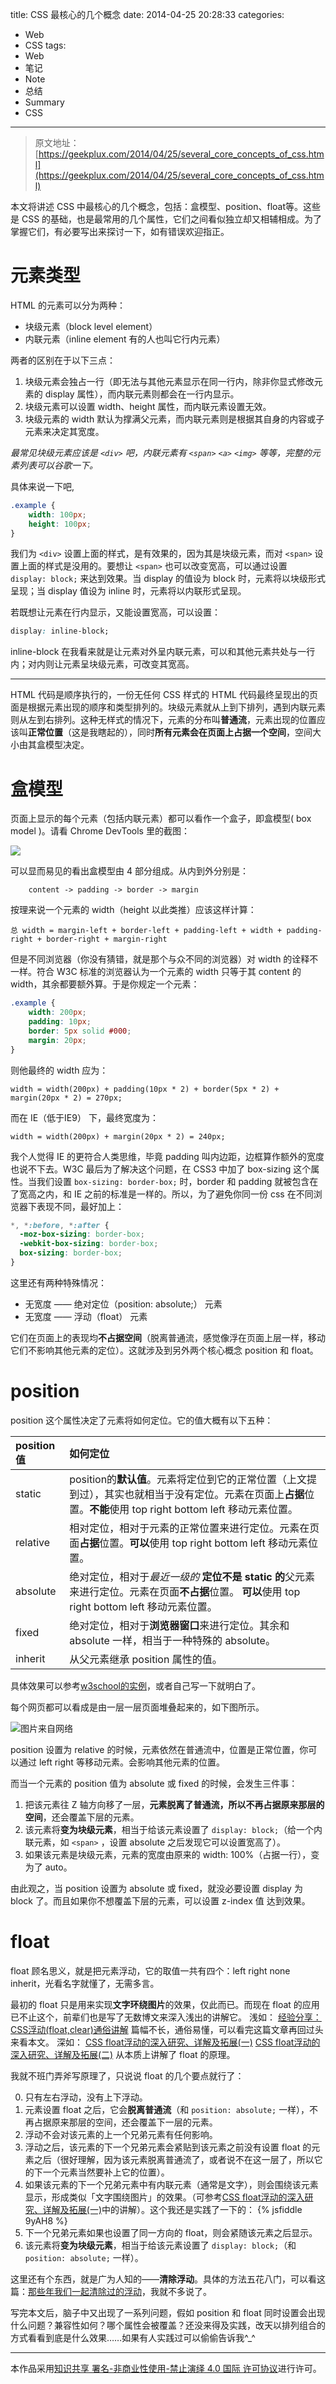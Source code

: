 title: CSS 最核心的几个概念
date: 2014-04-25 20:28:33
categories:
- Web
- CSS
tags:
- Web
- 笔记
- Note
- 总结
- Summary
- CSS
---


> 原文地址：[https://geekplux.com/2014/04/25/several_core_concepts_of_css.html](https://geekplux.com/2014/04/25/several_core_concepts_of_css.html)

本文将讲述 CSS 中最核心的几个概念，包括：盒模型、position、float等。这些是 CSS 的基础，也是最常用的几个属性，它们之间看似独立却又相辅相成。为了掌握它们，有必要写出来探讨一下，如有错误欢迎指正。

# 元素类型

HTML 的元素可以分为两种：

- 块级元素（block level element）
- 内联元素（inline element 有的人也叫它行内元素）

两者的区别在于以下三点：

1. 块级元素会独占一行（即无法与其他元素显示在同一行内，除非你显式修改元素的 display 属性），而内联元素则都会在一行内显示。
2. 块级元素可以设置 width、height 属性，而内联元素设置无效。
3. 块级元素的 width 默认为撑满父元素，而内联元素则是根据其自身的内容或子元素来决定其宽度。

*最常见块级元素应该是 `<div>` 吧，内联元素有 `<span>` `<a>` `<img>` 等等，完整的元素列表可以谷歌一下。*

具体来说一下吧,

```css
.example {
    width: 100px;
    height: 100px;
}
```

我们为 `<div>` 设置上面的样式，是有效果的，因为其是块级元素，而对 `<span>` 设置上面的样式是没用的。要想让 `<span>` 也可以改变宽高，可以通过设置 `display: block;` 来达到效果。当 display 的值设为 block 时，元素将以块级形式呈现；当 display 值设为 inline 时，元素将以内联形式呈现。


<!-- more -->


若既想让元素在行内显示，又能设置宽高，可以设置：

```css
display: inline-block;
```

inline-block 在我看来就是让元素对外呈内联元素，可以和其他元素共处与一行内；对内则让元素呈块级元素，可改变其宽高。

----

HTML 代码是顺序执行的，一份无任何 CSS 样式的 HTML 代码最终呈现出的页面是根据元素出现的顺序和类型排列的。块级元素就从上到下排列，遇到内联元素则从左到右排列。这种无样式的情况下，元素的分布叫**普通流**，元素出现的位置应该叫**正常位置**（这是我瞎起的），同时**所有元素会在页面上占据一个空间**，空间大小由其盒模型决定。

# 盒模型

页面上显示的每个元素（包括内联元素）都可以看作一个盒子，即盒模型( box model )。请看 Chrome DevTools 里的截图：

![][1]


可以显而易见的看出盒模型由 4 部分组成。从内到外分别是：

```
    content -> padding -> border -> margin
```

按理来说一个元素的 width（height 以此类推）应该这样计算：

```
总 width = margin-left + border-left + padding-left + width + padding-right + border-right + margin-right
```

但是不同浏览器（你没有猜错，就是那个与众不同的浏览器）对 width 的诠释不一样。符合 W3C 标准的浏览器认为一个元素的 width 只等于其 content 的 width，其余都要额外算。于是你规定一个元素：

``` css
.example {
    width: 200px;
    padding: 10px;
    border: 5px solid #000;
    margin: 20px;
}
```

则他最终的 width 应为：

```
width = width(200px) + padding(10px * 2) + border(5px * 2) + margin(20px * 2) = 270px;
```

而在 IE（低于IE9） 下，最终宽度为：

```
width = width(200px) + margin(20px * 2) = 240px;
```

我个人觉得 IE 的更符合人类思维，毕竟 padding 叫内边距，边框算作额外的宽度也说不下去。W3C 最后为了解决这个问题，在 CSS3 中加了 box-sizing 这个属性。当我们设置 `box-sizing: border-box;` 时，border 和 padding 就被包含在了宽高之内，和 IE 之前的标准是一样的。所以，为了避免你同一份 css 在不同浏览器下表现不同，最好加上：

```css
*, *:before, *:after {
  -moz-box-sizing: border-box;
  -webkit-box-sizing: border-box;
  box-sizing: border-box;
}
```

这里还有两种特殊情况：

- 无宽度 —— 绝对定位（position: absolute;） 元素
- 无宽度 —— 浮动（float） 元素

它们在页面上的表现均**不占据空间**（脱离普通流，感觉像浮在页面上层一样，移动它们不影响其他元素的定位）。这就涉及到另外两个核心概念 position 和 float。

# position

position 这个属性决定了元素将如何定位。它的值大概有以下五种：

| position 值 | 如何定位 |
| :--------- | :----- |
| static | position的**默认值**。元素将定位到它的正常位置（上文提到过），其实也就相当于没有定位。元素在页面上**占据**位置。**不能**使用 top right bottom left 移动元素位置。 |
| relative | 相对定位，相对于元素的正常位置来进行定位。元素在页面**占据**位置。**可以**使用 top right bottom left 移动元素位置。 |
| absolute | 绝对定位，相对于*最近一级的* **定位不是 static 的**父元素来进行定位。元素在页面**不占据**位置。 **可以**使用 top right bottom left 移动元素位置。 |
| fixed | 绝对定位，相对于**浏览器窗口**来进行定位。其余和 absolute 一样，相当于一种特殊的 absolute。 |
| inherit | 从父元素继承 position 属性的值。 |

具体效果可以参考[w3school的实例][2]，或者自己写一下就明白了。

每个网页都可以看成是由一层一层页面堆叠起来的，如下图所示。

![图片来自网络][3]

position 设置为 relative 的时候，元素依然在普通流中，位置是正常位置，你可以通过 left right 等移动元素。会影响其他元素的位置。

而当一个元素的 position 值为 absolute 或 fixed 的时候，会发生三件事：

1. 把该元素往 Z 轴方向移了一层，**元素脱离了普通流，所以不再占据原来那层的空间**，还会覆盖下层的元素。
2. 该元素将**变为块级元素**，相当于给该元素设置了 `display: block;`（给一个内联元素，如 `<span>` ，设置 absolute 之后发现它可以设置宽高了）。
3. 如果该元素是块级元素，元素的宽度由原来的 width: 100%（占据一行），变为了 auto。

由此观之，当 position 设置为 absolute 或 fixed，就没必要设置 display 为 block 了。而且如果你不想覆盖下层的元素，可以设置 z-index 值 达到效果。


# float

float 顾名思义，就是把元素浮动，它的取值一共有四个：left right none inherit，光看名字就懂了，无需多言。

最初的 float 只是用来实现**文字环绕图片**的效果，仅此而已。而现在 float 的应用已不止这个，前辈们也是写了无数博文来深入浅出的讲解它。
浅如：
[经验分享：CSS浮动(float,clear)通俗讲解][4] 篇幅不长，通俗易懂，可以看完这篇文章再回过头来看本文。
深如：
[CSS float浮动的深入研究、详解及拓展(一)][5]
[CSS float浮动的深入研究、详解及拓展(二)][6]
从本质上讲解了 float 的原理。

我就不班门弄斧写原理了，只说说 float 的几个要点就行了：

0. 只有左右浮动，没有上下浮动。
1. 元素设置 float 之后，它会**脱离普通流**（和 `position: absolute;` 一样），不再占据原来那层的空间，还会覆盖下一层的元素。
2. 浮动不会对该元素的上一个兄弟元素有任何影响。
3. 浮动之后，该元素的下一个兄弟元素会紧贴到该元素之前没有设置 float 的元素之后（很好理解，因为该元素脱离普通流了，或者说不在这一层了，所以它的下一个元素当然要补上它的位置）。
4. 如果该元素的下一个兄弟元素中有内联元素（通常是文字），则会围绕该元素显示，形成类似「文字围绕图片」的效果。（可参考[CSS float浮动的深入研究、详解及拓展(一)][5]中的讲解）。这个我还是实践了一下的：
{% jsfiddle 9yAH8 %}
5. 下一个兄弟元素如果也设置了同一方向的 float，则会紧随该元素之后显示。
6. 该元素将**变为块级元素**，相当于给该元素设置了 `display: block;`（和`position: absolute;` 一样）。

这里还有个东西，就是广为人知的——**清除浮动**。具体的方法五花八门，可以看这篇：[那些年我们一起清除过的浮动][7]，我就不多说了。


写完本文后，脑子中又出现了一系列问题，假如 position 和 float 同时设置会出现什么问题？兼容性如何？哪个属性会被覆盖？还没来得及实践，改天以排列组合的方式看看到底是什么效果……如果有人实践过可以偷偷告诉我^_^


--------------
本作品采用[知识共享 署名-非商业性使用-禁止演绎 4.0 国际 许可协议](http://creativecommons.org/licenses/by-nc-nd/4.0/)进行许可。



  [1]: http://7b1evr.com1.z0.glb.clouddn.com/illustration%5Cthree_core_concepts_of_cssD65A4E60-A213-481C-86D6-A3929A0A8D28.png
  [2]: http://www.w3school.com.cn/cssref/pr_class_position.asp
  [3]: http://7b1evr.com1.z0.glb.clouddn.com/illustration%5Cthree_core_concepts_of_css2012-08-14-59d1deed94-70c5-48bb-b2ff-8421d516a981.gif
  [4]: http://www.cnblogs.com/iyangyuan/archive/2013/03/27/2983813.html
  [5]: http://www.zhangxinxu.com/wordpress/2010/01/css-float%E6%B5%AE%E5%8A%A8%E7%9A%84%E6%B7%B1%E5%85%A5%E7%A0%94%E7%A9%B6%E3%80%81%E8%AF%A6%E8%A7%A3%E5%8F%8A%E6%8B%93%E5%B1%95%E4%B8%80/
  [6]: http://www.zhangxinxu.com/wordpress/2010/01/css-float%E6%B5%AE%E5%8A%A8%E7%9A%84%E6%B7%B1%E5%85%A5%E7%A0%94%E7%A9%B6%E3%80%81%E8%AF%A6%E8%A7%A3%E5%8F%8A%E6%8B%93%E5%B1%95%E4%BA%8C/
  [7]: http://www.iyunlu.com/view/css-xhtml/55.html
